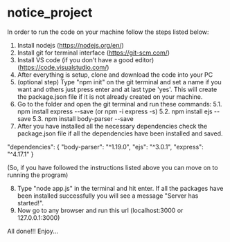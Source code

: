 # notice_project

In order to run the code on your machine follow the steps listed below:

1. Install nodejs (https://nodejs.org/en/)
2. Install git for terminal interface (https://git-scm.com/)
3. Install VS code (if you don't have a good editor) (https://code.visualstudio.com/)
4. After everything is setup, clone and download the code into your PC
5. (optional step) Type "npm init" on the git terminal and set a name if you want and others just press enter and at last type 'yes'. This will create the package.json file if it is not already created on your machine.
6. Go to the folder and open the git terminal and run these commands:
  5.1. npm install express --save (or npm -i express -s)
  5.2. npm install ejs --save
  5.3. npm install body-parser --save
7. After you have installed all the necessary dependencies check the package.json file if all the dependencies have been installed and saved.

  "dependencies": {
    "body-parser": "^1.19.0",
    "ejs": "^3.0.1",
    "express": "^4.17.1"
  }

 (So, if you have followed the instructions listed above you can move on to running the program)
 
 8. Type "node app.js" in the terminal and hit enter. If all the packages have been installed successfully you will see a message "Server has started!".
 9. Now go to any browser and run this url (localhost:3000 or 127.0.0.1:3000)
 
 All done!!! Enjoy...
